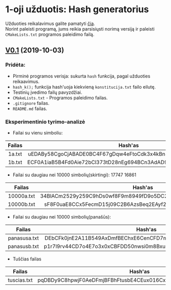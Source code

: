 # 1-oji užduotis: Hash generatorius

Užduoties reikalavimus galite pamatyti [čia](https://github.com/blockchain-group/Blockchain-technologijos/blob/master/pratybos/1uzduotis-Hashavimas.md).  
Norint paleisti programą, jums reikia parsisiųsti norimą versiją ir paleisti `CMakeLists.txt` programos paleidimo failą.  

## [V0.1]() (2019-10-03)
### Pridėta:
- Pirminė programos verisja: sukurta `hash` funkcija, pagal užduoties reikaavimus.
- `hash_k();` funkcija hash'uoja kiekvieną `konstitucija.txt` failo eilutę.
- Testinių įvedimo failų pavyzdžiai.
- `CMakeLists.txt` - Programos paleidimo failas.
- `.gitignore` failas.
- `README.md` failas.

### Eksperimentinio tyrimo-analizė

- Failai su vienu simboliu:

|  Failas          |  Hash'as                                                           |   
|:----------------:|:------------------------------------------------------------------:| 
|  1a.txt          | uEDABy58CgoCjABADE0BC4F67gDqw4eFtoCdk3x4kBn8ECFcCq0jB7tk2qgq0401   |
|  1b.txt          | ECF0A1iaB5B4Fd0Aie72bCl373tD28nEg694BCn3AdAD9C85cF8F6bBdAAC19n10   |          

- Failai su daugiau nei 10000 simbolių(skirtingi):  17747  16861

|  Failas          |  Hash'as                                                           |   
|:----------------:|:------------------------------------------------------------------:| 
|  10000a.txt      | 34BlACm2529y259C9hDs0wf8F9m8949fD9o5DC2hCCFoxACCjyh8EiC1BCFAn0DB   |
|  10000b.txt      | sF8F0uaE8CCx5FecmD15j09C2B6AzsBeq2EAyf22BB6A3b5EjAg8kj11lA839vA2   | 

- Failai su daugiau nei 10000 simbolių(panašūs):

|  Failas          | Hash'as                                                            |   
|:----------------:|:------------------------------------------------------------------:| 
|  panasusa.txt    |DEbCFk0jnE2A11B549AxDmfBEChxE6CenCFD7mF18l2jBo72CAoCnEr1BxwEh8zm    |
|  panasusb.txt    |p1r7l9rv44CD7o4E7o3x0xCBFDD50nwsi0m8Bxu2sbb2504C8EDBDaw81EC892DA    |

- Tuščias failas

| Failas           | Hash'as                                                            |   
|:----------------:|:------------------------------------------------------------------:| 
| tuscias.txt      | pqDBDy9C8hpwjF0AeDFmjBFBhFtusbE4CEux016Cxz3BCBECBukDo1qegAAA3BCB   |